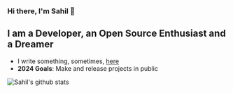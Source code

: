 ### Hi there, I'm Sahil 👋

## I am a Developer, an Open Source Enthusiast and a Dreamer

- I write something, sometimes, [here](https://sahil-shubham.in)
- **2024 Goals**: Make and release projects in public

![Sahil's github stats](https://github-readme-stats.vercel.app/api?username=sahil-shubham&hide=stars&count_private=true&show_icons=true&theme=material-palenight)

